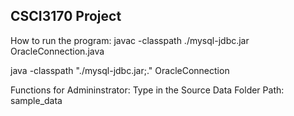 ## CSCI3170 Project
How to run the program:
javac -classpath ./mysql-jdbc.jar OracleConnection.java

java -classpath "./mysql-jdbc.jar;." OracleConnection

Functions for Admininstrator:
Type in the Source Data Folder Path: sample_data
